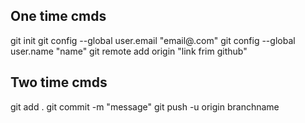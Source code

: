 ## One time cmds
git init
git config --global user.email "email@.com"
git config --global user.name "name"
git remote add origin "link frim github"

## Two time cmds
git add .
git commit -m "message"
git push -u origin branchname